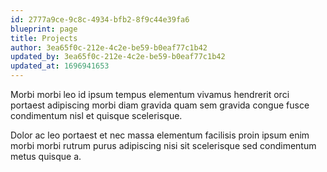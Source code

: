 ```yaml
---
id: 2777a9ce-9c8c-4934-bfb2-8f9c44e39fa6
blueprint: page
title: Projects
author: 3ea65f0c-212e-4c2e-be59-b0eaf77c1b42
updated_by: 3ea65f0c-212e-4c2e-be59-b0eaf77c1b42
updated_at: 1696941653
---
```

Morbi morbi leo id ipsum tempus elementum vivamus hendrerit orci portaest adipiscing morbi diam gravida quam sem gravida congue fusce condimentum nisl et quisque scelerisque.

Dolor ac leo portaest et nec massa elementum facilisis proin ipsum enim morbi morbi rutrum purus adipiscing nisi sit scelerisque sed condimentum metus quisque a.